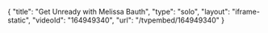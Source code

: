 {
    "title": "Get Unready with Melissa Bauth",
    "type": "solo",
    "layout": "iframe-static",
    "videoId": "164949340",
    "url": "\/tvpembed\/164949340"
}